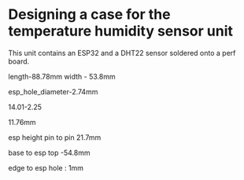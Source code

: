 # Designing a case for the temperature humidity sensor unit

This unit contains an ESP32 and a DHT22 sensor soldered onto a perf board.


length-88.78mm
width - 53.8mm

esp_hole_diameter-2.74mm

14.01-2.25

11.76mm


esp height pin to pin 21.7mm

base to esp top -54.8mm

edge to esp hole : 1mm